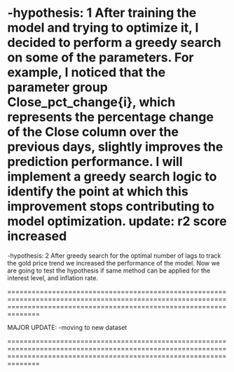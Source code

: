 -hypothesis: 1 
After training the model and trying to optimize it, I decided to perform a greedy search on some of the parameters.
For example, I noticed that the parameter group Close_pct_change{i}, which represents the percentage change of the Close column over the previous days, slightly improves the prediction performance.
I will implement a greedy search logic to identify the point at which this improvement stops contributing to model optimization.
update: r2 score increased
==========================================================================================================================================================================

-hypothesis: 2
After greedy search for the optimal number of lags to track the gold price trend we increased the performance of the model. Now we are going to test the hypothesis if same method can be applied for the interest level, and inflation rate.

==========================================================================================================================================================================

MAJOR UPDATE:
-moving to new dataset


==========================================================================================================================================================================
